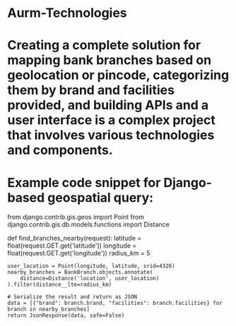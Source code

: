 # Aurm-Technologies
# Creating a complete solution for mapping bank branches based on geolocation or pincode, categorizing them by brand and facilities provided, and building APIs and a user interface is a complex project that involves various technologies and components. 
# Example code snippet for Django-based geospatial query:

from django.contrib.gis.geos import Point
from django.contrib.gis.db.models.functions import Distance

def find_branches_nearby(request):
    latitude = float(request.GET.get('latitude'))
    longitude = float(request.GET.get('longitude'))
    radius_km = 5

    user_location = Point(longitude, latitude, srid=4326)
    nearby_branches = BankBranch.objects.annotate(
        distance=Distance('location', user_location)
    ).filter(distance__lte=radius_km)

    # Serialize the result and return as JSON
    data = [{"brand": branch.brand, "facilities": branch.facilities} for branch in nearby_branches]
    return JsonResponse(data, safe=False)

